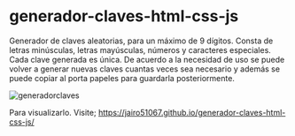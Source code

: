 # generador-claves-html-css-js
Generador de claves aleatorias, para un máximo de 9 dígitos. Consta de letras minúsculas, letras mayúsculas, números y caracteres especiales. Cada clave generada es única. De acuerdo a la necesidad de uso se puede volver a generar nuevas claves cuantas veces sea necesario y además se puede copiar al porta papeles para guardarla posteriormente.  

![generadorclaves](https://github.com/jairo51067/generador-claves-html-css-js/assets/109292981/d2f4ce20-487a-4df9-994d-f8a80957909a)

Para visualizarlo. Visite; https://jairo51067.github.io/generador-claves-html-css-js/
